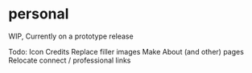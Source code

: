 # personal
WIP, Currently on a prototype release

Todo:
Icon Credits
Replace filler images
Make About (and other) pages
Relocate connect / professional links
